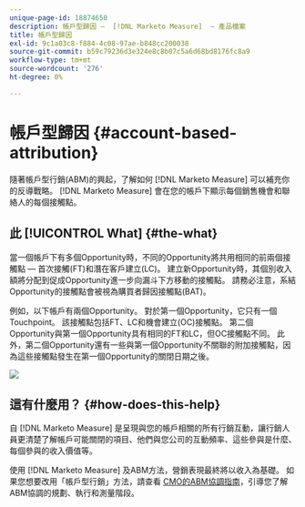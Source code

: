 ```yaml
---
unique-page-id: 18874650
description: 帳戶型歸因 —  [!DNL Marketo Measure]  — 產品檔案
title: 帳戶型歸因
exl-id: 9c1a03c8-f884-4c08-97ae-b848cc200038
source-git-commit: b59c79236d3e324e8c8b07c5a6d68bd8176fc8a9
workflow-type: tm+mt
source-wordcount: '276'
ht-degree: 0%

---
```


# 帳戶型歸因 {#account-based-attribution}

隨著帳戶型行銷(ABM)的興起，了解如何 [!DNL Marketo Measure] 可以補充你的反導戰略。 [!DNL Marketo Measure] 會在您的帳戶下顯示每個銷售機會和聯絡人的每個接觸點。

## 此 [!UICONTROL What] {#the-what}

當一個帳戶下有多個Opportunity時，不同的Opportunity將共用相同的前兩個接觸點 — 首次接觸(FT)和潛在客戶建立(LC)。 建立新Opportunity時，其個別收入額將分配到促成Opportunity進一步向漏斗下方移動的接觸點。 請務必注意，系結Opportunity的接觸點會被視為購買者歸因接觸點(BAT)。

例如，以下帳戶有兩個Opportunity。 對於第一個Opportunity，它只有一個Touchpoint。 該接觸點包括FT、LC和機會建立(OC)接觸點。 第二個Opportunity與第一個Opportunity具有相同的FT和LC，但OC接觸點不同。 此外，第二個Opportunity還有一些與第一個Opportunity不關聯的附加接觸點，因為這些接觸點發生在第一個Opportunity的關閉日期之後。

![](assets/1.jpg)

## 這有什麼用？ {#how-does-this-help}

自 [!DNL Marketo Measure] 是呈現與您的帳戶相關的所有行銷互動，讓行銷人員更清楚了解帳戶可能關閉的項目、他們與您公司的互動頻率、這些參與是什麼、每個參與的收入價值等。

使用 [!DNL Marketo Measure] 及ABM方法，營銷表現最終將以收入為基礎。 如果您想要改用「帳戶型行銷」方法，請查看 [CMO的ABM協調指南](https://info.bizible.com/cmos-guide-to-abm-orchestration)，引導您了解ABM協調的規劃、執行和測量階段。
